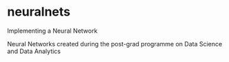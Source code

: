 # neuralnets
Implementing a Neural Network

Neural Networks created during the post-grad programme on Data Science and Data Analytics

